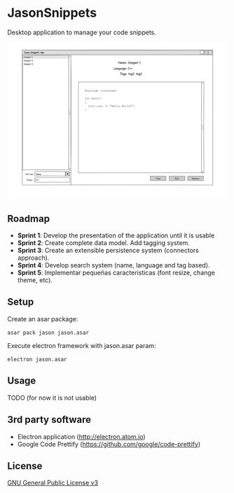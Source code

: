 # JasonSnippets

Desktop application to manage your code snippets.

![Mockup](dev/mockup.png)

## Roadmap

* **Sprint 1**: Develop the presentation of the application until it is usable
* **Sprint 2**: Create complete data model. Add tagging system.
* **Sprint 3**: Create an extensible persistence system (connectors approach).
* **Sprint 4**: Develop search system (name, language and tag based).
* **Sprint 5**: Implementar pequeñas caracteristicas (font resize, change theme, etc).

## Setup

Create an asar package:
~~~
asar pack jason jason.asar
~~~
Execute electron framework with jason.asar param:
~~~
electron jason.asar
~~~

## Usage

TODO (for now it is not usable)

## 3rd party software

* Electron application (http://electron.atom.io)
* Google Code Prettify (https://github.com/google/code-prettify)

## License

[GNU General Public License v3](https://www.gnu.org/licenses/gpl-3.0.en.html "GNU General Public License v3")
